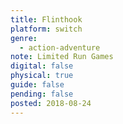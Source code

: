 ```yaml
---
title: Flinthook
platform: switch
genre:
  - action-adventure
note: Limited Run Games
digital: false
physical: true
guide: false
pending: false
posted: 2018-08-24
---
```

